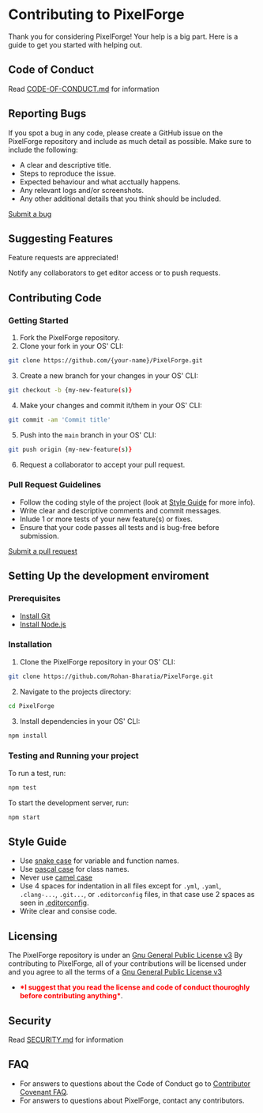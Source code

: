 # Contributing to PixelForge
Thank you for considering PixelForge! Your help is a big part.
Here is a guide to get you started with helping out.

## Code of Conduct
Read [CODE-OF-CONDUCT.md](https://github.com/Rohan-Bharatia/PixelForge/blob/main/.github/CODE-OF-CONDUCT.md) for information

## Reporting Bugs
If you spot a bug in any code, please create a GitHub issue on the PixelForge repository and include as much detail as possible. Make sure to include the following:
 - A clear and descriptive title.
 - Steps to reproduce the issue.
 - Expected behaviour and what acctually happens.
 - Any relevant logs and/or screenshots.
 - Any other additional details that you think should be included.

[Submit a bug](https://github.com/Rohan-Bharatia/PixelForge/issues/new)

## Suggesting Features
Feature requests are appreciated! 

Notify any collaborators to get editor access or to push requests.

## Contributing Code
### Getting Started
1. Fork the PixelForge repository.
2. Clone your fork in your OS' CLI:
```sh
git clone https://github.com/{your-name}/PixelForge.git
```
3. Create a new branch for your changes in your OS' CLI:
```sh
git checkout -b {my-new-feature(s)}
```
4. Make your changes and commit it/them in your OS' CLI:
```sh
git commit -am 'Commit title'
```
5. Push into the ```main``` branch in your OS' CLI:
```sh
git push origin {my-new-feature(s)}
```
6. Request a collaborator to accept your pull request.

### Pull Request Guidelines
 - Follow the coding style of the project (look at [Style Guide](#style-guide) for more info).
 - Write clear and descriptive comments and commit messages.
 - Inlude 1 or more tests of your new feature(s) or fixes.
 - Ensure that your code passes all tests and is bug-free before submission.

[Submit a pull request](https://github.com/Rohan-Bharatia/PixelForge/compare)

## Setting Up the development enviroment
### Prerequisites
 - [Install Git](https://git-scm.com/book/en/v2/Getting-Started-Installing-Git)
 - [Install Node.js](https://nodejs.org/)

### Installation
1. Clone the PixelForge repository in your OS' CLI:
```sh
git clone https://github.com/Rohan-Bharatia/PixelForge.git
```
2. Navigate to the projects directory:
```sh
cd PixelForge
```
3. Install dependencies in your OS' CLI:
```sh
npm install
```

### Testing and Running your project
To run a test, run:
```sh
npm test
```

To start the development server, run:
```sh
npm start
```

## Style Guide
 - Use [snake case](https://www.freecodecamp.org/news/snake-case-vs-camel-case-vs-pascal-case-vs-kebab-case-whats-the-difference/#snake-case) for variable and function names.
 - Use [pascal case](https://www.freecodecamp.org/news/snake-case-vs-camel-case-vs-pascal-case-vs-kebab-case-whats-the-difference/#pascal-case) for class names.
 - Never use [camel case](https://www.freecodecamp.org/news/snake-case-vs-camel-case-vs-pascal-case-vs-kebab-case-whats-the-difference/#camel-case)
 - Use 4 spaces for indentation in all files except for ```.yml```, ```.yaml```, ```.clang-...```, ```.git...```, or ```.editorconfig``` files, in that case use 2 spaces as seen in [.editorconfig](https://github.com/Rohan-Bharatia/PixelForge/blob/main/.editorconfig).
 - Write clear and consise code.

## Licensing
The PixelForge repository is under an [Gnu General Public License v3](https://github.com/Rohan-Bharatia/PixelForge/blob/main/LICENSE)
By contributing to PixelForge, all of your contributions will be licensed under and you agree to all the terms of a [Gnu General Public License v3](https://github.com/Rohan-Bharatia/PixelForge/blob/main/LICENSE)
 - **<span style="color: red;">\*I suggest that you read the license and code of conduct thouroghly before contributing anything\*</span>**.

## Security
Read [SECURITY.md](https://github.com/Rohan-Bharatia/PixelForge/blob/main/.github/SECURITY.md) for information

## FAQ
 * For answers to questions about the Code of Conduct go to [Contributor Covenant FAQ](https://www.contributor-covenant.org/faq/).
 * For answers to questions about PixelForge, contact any contributors.
